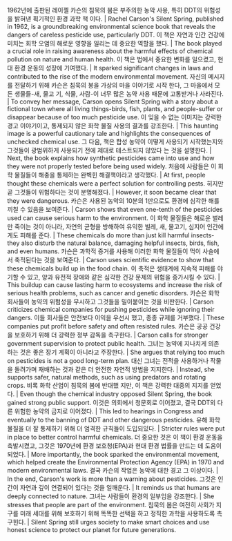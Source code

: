 1962년에 출판된 레이젤 카슨의 침묵의 봄은 부주의한 농악 사용, 특히 DDT의 위험성을 밝혀낸 획기적인 환경 과학 책 이다.		| Rachel Carson's Silent Spring, published in 1962, is a groundbreaking environmental science book that reveals the dangers of careless pesticide use, particularly DDT.
이 책은 자연과 인간 건강에 미치는 회학 오염의 해로운 영향을 일리는 데 중요한 역할을 했다.	| The book played a crucial role in raising awareness about the harmful effects of chemical pollution on nature and human health.
이 책은 법에서 중요한 변화를 일으켰고, 현대 환경 운동의 성장에 기여했다.		| It sparked significant changes in laws and contributed to the rise of the modern environmental movement.
자신의 메시지를 전달하기 위해 카슨은 침묵의 봉을 가상의 마을 이야기로 시작 한다, 그 마을에서 모든 생물들-새, 물고 기, 식물, 사람-이 너무 많은 농약 사용 때문에 고통받거나 사라진다.		| To convey her message, Carson opens Silent Spring with a story about a fictional town where all living things-birds, fish, plants, and people-suffer or disappear because of too much pesticide use.
이 잊을 수 없는 이미지는 강력한 경고 이야기이고, 통제되지 않은 화학 물질 사용의 결과를 강조한다.	| This haunting image is a powerful cautionary tale and highlights the consequences of unchecked chemical use.
그 다음, 책은 합성 농약이 이떻게 사용되기 시작했는지와 그것들이 광범위하게 사용되기 전에 제대로 테스트되지 않았다 는 것을 설명한다.	| Next, the book explains how synthetic pesticides came into use and how they were not properly tested before being used widely.
처음에 사람들은 이 회학 물질들이 해충을 통제하는 완벽힌 해결책이라고 생각했다.		| At first, people thought these chemicals were a perfect solution for controlling pests.
히지만 곧 그것들이 위험하다는 것이 분명해졌다.			| However, it soon became clear that they were dangerous.
카슨은 사용된 농악의 10분의 1만으로도 환경에 심각한 해를 끼칠 수 있음을 보여준다.		| Carson shows that even one-tenth of the pesticides used can cause serious harm to the environment.
이 화학 물질들은 해로운 벌레만 죽이는 것이 아니라, 자연의 균형을 방해하여 유익한 빌레, 새, 물고기, 심지어 인간에게도 피해를 준다.		| These chemicals do more than just kill harmful insects-they also disturb the natural balance, damaging helpful insects, birds, fish, and even humans.
카슨은 과학적 증거를 사용해 이러한 화학 물질들이 먹이 사슬에서 축적된다는 것을 보여준다.		| Carson uses scientific evidence to show that these chemicals build up in the food chain.
이 축적은 생태계에 지속적 피해를 야기할 수 있고, 양과 유전적 장애와 같은 심각한 건강 문제의 위험을 증가시킬 수 있다.		| This buildup can cause lasting harm to ecosystems and increase the risk of serious health problems, such as cancer and genetic disorders.
카슨은 화학 회사들이 농약의 위험성을 무시하고 그것들을 밀이붙이는 것을 비판한다.		| Carson criticizes chemical companies for pushing pesticides while ignoring their dangers.
이들 회사들은 안전보다 이익을 우선시 했고, 종종 규제를 거부했다.		| These companies put profit before safety and often resisted rules.
카슨은 공공 건강을 보호하기 위해 더 강력한 정부 감독을 촉구한다.		| Carson calls for stronger government supervision to protect public health.
그녀는 농약에 지나치게 의존하는 것은 좋은 장기 계획이 아니라고 주장한다.		| She argues that relying too much on pesticides is not a good long-term plan.
대신 그녀는 전적을 사용하거나 작물을 돌려가며 재배하는 것과 같은 더 안전한 자연적 방법을 지지한다.		| Instead, she supports safer, natural methods, such as using predators and rotating crops.
비록 화학 산업이 침묵의 봄에 반대했 지만, 이 책은 강력한 대중의 지지를 얻었다.		| Even though the chemical industry opposed Silent Spring, the book gained strong public support.
이것은 의회에서 청문회로 이어졌고, 결국 DDT외 다른 위험한 농약의 금지로 이어졌다.		| This led to hearings in Congress and eventually to the banning of DDT and other dangerous pesticides.
유해 화학 물질을 더 잘 통제하기 위해 더 엄격한 규칙들이 도입되있다.		| Stricter rules were put in place to better control harmful chemicals.
더 중요한 것은 이 책이 환경 운동을 촉발시켰고, 그것은 1970년에 환경 보호청(EPA)과 현대 환경 법률을 만드는 데 도움이 되었다.		| More importantly, the book sparked the environmental movement, which helped create the Environmental Protection Agency (EPA) in 1970 and modern environmental laws.
결국 카슨의 작업은 농악에 대한 경고 그 이상이다.		| In the end, Carson's work is more than a warning about pesticides.
그것은 인간이 자연과 깊이 연결되어 있다는 것을 일깨운다.		| It reminds us that humans are deeply connected to nature.
그녀는 사람들이 환경의 일부임을 강조한다.		| She stresses that people are part of the environment.
침묵의 봄은 여전히 사회가 지구를 미래 세대를 위해 보호하기 위해 똑똑한 선택을 하고 정직한 과학을 사용하도록 촉구힌다.		| Silent Spring still urges society to make smart choices and use honest science to protect our planet for future generations.

